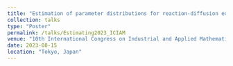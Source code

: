 ```yaml
---
title: "Estimation of parameter distributions for reaction-diffusion equations with competition using aggregate spatiotemporal data"
collection: talks
type: "Poster"
permalink: /talks/Estimating2023_ICIAM
venue: "10th International Congress on Industrial and Applied Mathematics"
date: 2023-08-15
location: "Tokyo, Japan"
---
```


